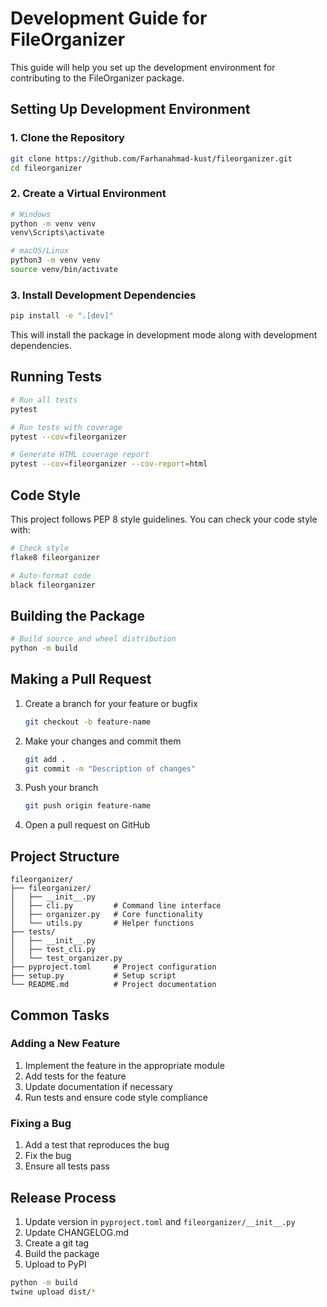 # Development Guide for FileOrganizer

This guide will help you set up the development environment for contributing to the FileOrganizer package.

## Setting Up Development Environment

### 1. Clone the Repository

```bash
git clone https://github.com/Farhanahmad-kust/fileorganizer.git
cd fileorganizer
```

### 2. Create a Virtual Environment

```bash
# Windows
python -m venv venv
venv\Scripts\activate

# macOS/Linux
python3 -m venv venv
source venv/bin/activate
```

### 3. Install Development Dependencies

```bash
pip install -e ".[dev]"
```

This will install the package in development mode along with development dependencies.

## Running Tests

```bash
# Run all tests
pytest

# Run tests with coverage
pytest --cov=fileorganizer

# Generate HTML coverage report
pytest --cov=fileorganizer --cov-report=html
```

## Code Style

This project follows PEP 8 style guidelines. You can check your code style with:

```bash
# Check style
flake8 fileorganizer

# Auto-format code
black fileorganizer
```

## Building the Package

```bash
# Build source and wheel distribution
python -m build
```

## Making a Pull Request

1. Create a branch for your feature or bugfix
   ```bash
   git checkout -b feature-name
   ```

2. Make your changes and commit them
   ```bash
   git add .
   git commit -m "Description of changes"
   ```

3. Push your branch
   ```bash
   git push origin feature-name
   ```

4. Open a pull request on GitHub

## Project Structure

```
fileorganizer/
├── fileorganizer/
│   ├── __init__.py
│   ├── cli.py         # Command line interface
│   ├── organizer.py   # Core functionality
│   └── utils.py       # Helper functions
├── tests/
│   ├── __init__.py
│   ├── test_cli.py
│   └── test_organizer.py
├── pyproject.toml     # Project configuration
├── setup.py           # Setup script
└── README.md          # Project documentation
```

## Common Tasks

### Adding a New Feature

1. Implement the feature in the appropriate module
2. Add tests for the feature
3. Update documentation if necessary
4. Run tests and ensure code style compliance

### Fixing a Bug

1. Add a test that reproduces the bug
2. Fix the bug
3. Ensure all tests pass

## Release Process

1. Update version in `pyproject.toml` and `fileorganizer/__init__.py`
2. Update CHANGELOG.md
3. Create a git tag
4. Build the package
5. Upload to PyPI

```bash
python -m build
twine upload dist/*
```